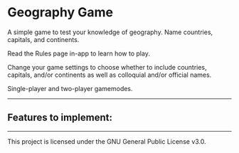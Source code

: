 # Geography Game

A simple game to test your knowledge of geography. Name countries, capitals, and continents.

Read the Rules page in-app to learn how to play.

Change your game settings to choose whether to include countries, capitals, and/or continents as well as colloquial and/or official names.

Single-player and two-player gamemodes.

***

Features to implement:
- 

***

This project is licensed under the GNU General Public License v3.0.